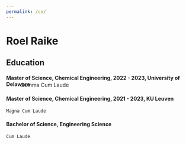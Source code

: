 ```yaml
---
permalink: /cv/
---
```


Roel Raike 
==========

## Education

#### Master of Science, Chemical Engineering, 2022 - 2023, University of Delaware
<p style="margin-left: 40px; margin-top: -25pt">Summa Cum Laude</p> 

#### Master of Science, Chemical Engineering, 2021 - 2023, KU Leuven
    Magna Cum Laude


#### Bachelor of Science, Engineering Science 
    Cum Laude